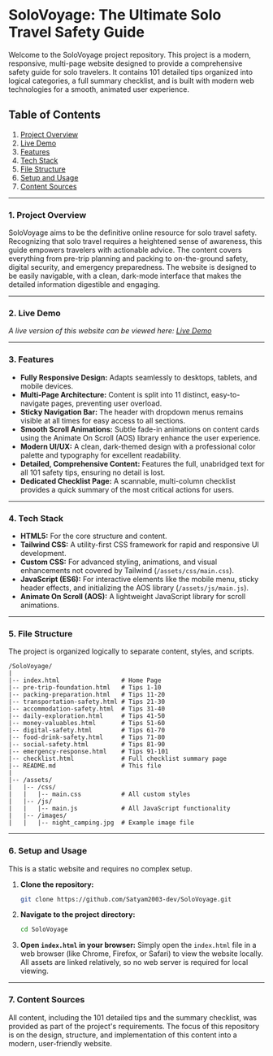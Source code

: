 # SoloVoyage: The Ultimate Solo Travel Safety Guide

Welcome to the SoloVoyage project repository. This project is a modern, responsive, multi-page website designed to provide a comprehensive safety guide for solo travelers. It contains 101 detailed tips organized into logical categories, a full summary checklist, and is built with modern web technologies for a smooth, animated user experience.

## Table of Contents

1.  [Project Overview](#project-overview)
2.  [Live Demo](#live-demo)
3.  [Features](#features)
4.  [Tech Stack](#tech-stack)
5.  [File Structure](#file-structure)
6.  [Setup and Usage](#setup-and-usage)
7.  [Content Sources](#content-sources)

---

### 1. Project Overview

SoloVoyage aims to be the definitive online resource for solo travel safety. Recognizing that solo travel requires a heightened sense of awareness, this guide empowers travelers with actionable advice. The content covers everything from pre-trip planning and packing to on-the-ground safety, digital security, and emergency preparedness. The website is designed to be easily navigable, with a clean, dark-mode interface that makes the detailed information digestible and engaging.

---

### 2. Live Demo

*A live version of this website can be viewed here: [Live Demo](https://solo-voyage.vercel.app/)*

---

### 3. Features

-   **Fully Responsive Design:** Adapts seamlessly to desktops, tablets, and mobile devices.
-   **Multi-Page Architecture:** Content is split into 11 distinct, easy-to-navigate pages, preventing user overload.
-   **Sticky Navigation Bar:** The header with dropdown menus remains visible at all times for easy access to all sections.
-   **Smooth Scroll Animations:** Subtle fade-in animations on content cards using the Animate On Scroll (AOS) library enhance the user experience.
-   **Modern UI/UX:** A clean, dark-themed design with a professional color palette and typography for excellent readability.
-   **Detailed, Comprehensive Content:** Features the full, unabridged text for all 101 safety tips, ensuring no detail is lost.
-   **Dedicated Checklist Page:** A scannable, multi-column checklist provides a quick summary of the most critical actions for users.

---

### 4. Tech Stack

-   **HTML5:** For the core structure and content.
-   **Tailwind CSS:** A utility-first CSS framework for rapid and responsive UI development.
-   **Custom CSS:** For advanced styling, animations, and visual enhancements not covered by Tailwind (`/assets/css/main.css`).
-   **JavaScript (ES6):** For interactive elements like the mobile menu, sticky header effects, and initializing the AOS library (`/assets/js/main.js`).
-   **Animate On Scroll (AOS):** A lightweight JavaScript library for scroll animations.

---

### 5. File Structure

The project is organized logically to separate content, styles, and scripts.

```
/SoloVoyage/
|
|-- index.html                 # Home Page
|-- pre-trip-foundation.html   # Tips 1-10
|-- packing-preparation.html   # Tips 11-20
|-- transportation-safety.html # Tips 21-30
|-- accommodation-safety.html  # Tips 31-40
|-- daily-exploration.html     # Tips 41-50
|-- money-valuables.html       # Tips 51-60
|-- digital-safety.html        # Tips 61-70
|-- food-drink-safety.html     # Tips 71-80
|-- social-safety.html         # Tips 81-90
|-- emergency-response.html    # Tips 91-101
|-- checklist.html             # Full checklist summary page
|-- README.md                  # This file
|
|-- /assets/
|   |-- /css/
|   |   |-- main.css           # All custom styles
|   |-- /js/
|   |   |-- main.js            # All JavaScript functionality
|   |-- /images/
|   |   |-- night_camping.jpg  # Example image file
```

---

### 6. Setup and Usage

This is a static website and requires no complex setup.

1.  **Clone the repository:**
    ```bash
    git clone https://github.com/Satyam2003-dev/SoloVoyage.git
    ```
2.  **Navigate to the project directory:**
    ```bash
    cd SoloVoyage
    ```
3.  **Open `index.html` in your browser:**
    Simply open the `index.html` file in a web browser (like Chrome, Firefox, or Safari) to view the website locally. All assets are linked relatively, so no web server is required for local viewing.

---

### 7. Content Sources

All content, including the 101 detailed tips and the summary checklist, was provided as part of the project's requirements. The focus of this repository is on the design, structure, and implementation of this content into a modern, user-friendly website.

